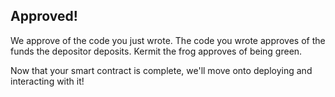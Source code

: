 ## Approved! 

We approve of the code you just wrote. The code you wrote approves of the funds the depositor deposits. Kermit the frog approves of being green.

Now that your smart contract is complete, we'll move onto deploying and interacting with it! 